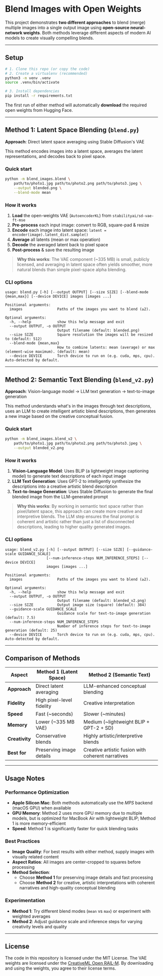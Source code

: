 # Blend Images with Open Weights

This project demonstrates **two different approaches** to blend (merge) multiple images into a single output image using **open-source neural-network weights**. Both methods leverage different aspects of modern AI models to create visually compelling blends.

---

## Setup

```bash
# 1. Clone this repo (or copy the code)
# 2. Create a virtualenv (recommended)
python3 -m venv .venv
source .venv/bin/activate

# 3. Install dependencies
pip install -r requirements.txt
```

The first run of either method will automatically **download** the required open weights from Hugging Face.

---

## Method 1: Latent Space Blending (`blend.py`)

**Approach**: Direct latent space averaging using Stable Diffusion's VAE

This method encodes images into a latent space, averages the latent representations, and decodes back to pixel space.

### Quick start

```bash
python -m blend_images.blend \
    path/to/photo1.jpg path/to/photo2.png path/to/photo3.jpeg \
    --output blended.png \
    --blend-mode mean
```

### How it works

1. **Load** the open-weights VAE (`AutoencoderKL`) from `stabilityai/sd-vae-ft-mse`
2. **Pre-process** each input image: convert to RGB, square-pad & resize
3. **Encode** each image into latent space: `latent = encoder(image).latent_dist.sample()`
4. **Average** all latents (mean or max operation)
5. **Decode** the averaged latent back to pixel space
6. **Post-process** & save the resulting image

> **Why this works**: The VAE component (~335 MB) is small, publicly licensed, and averaging in latent space often yields smoother, more natural blends than simple pixel-space alpha blending.

### CLI options

```
usage: blend.py [-h] [--output OUTPUT] [--size SIZE] [--blend-mode {mean,max}] [--device DEVICE] images [images ...]

Positional arguments:
  images                Paths of the images you want to blend (≥2).

Optional arguments:
  -h, --help            show this help message and exit
  --output OUTPUT, -o OUTPUT
                        Output filename (default: blended.png)
  --size SIZE           Square resolution the images will be resized to (default: 512)
  --blend-mode {mean,max}
                        How to combine latents: mean (average) or max (element-wise maximum). (default: mean)
  --device DEVICE       Torch device to run on (e.g. cuda, mps, cpu). Auto-detected by default.
```

---

## Method 2: Semantic Text Blending (`blend_v2.py`)

**Approach**: Vision-language model → LLM text generation → text-to-image generation

This method understands what's in the images through text descriptions, uses an LLM to create intelligent artistic blend descriptions, then generates a new image based on the creative conceptual fusion.

### Quick start

```bash
python -m blend_images.blend_v2 \
    path/to/photo1.jpg path/to/photo2.png path/to/photo3.jpeg \
    --output blended_v2.png
```

### How it works

1. **Vision-Language Model**: Uses BLIP (a lightweight image captioning model) to generate text descriptions of each input image
2. **LLM Text Generation**: Uses GPT-2 to intelligently synthesize the descriptions into a creative artistic blend description
3. **Text-to-Image Generation**: Uses Stable Diffusion to generate the final blended image from the LLM-generated prompt

> **Why this works**: By working in semantic text space rather than pixel/latent space, this approach can create more creative and interpretive blends. The LLM step ensures the final prompt is coherent and artistic rather than just a list of disconnected descriptions, leading to higher quality generated images.

### CLI options

```
usage: blend_v2.py [-h] [--output OUTPUT] [--size SIZE] [--guidance-scale GUIDANCE_SCALE] 
                   [--num-inference-steps NUM_INFERENCE_STEPS] [--device DEVICE] 
                   images [images ...]

Positional arguments:
  images                Paths of the images you want to blend (≥2).

Optional arguments:
  -h, --help            show this help message and exit
  --output OUTPUT, -o OUTPUT
                        Output filename (default: blended_v2.png)
  --size SIZE           Output image size (square) (default: 384)
  --guidance-scale GUIDANCE_SCALE
                        Guidance scale for text-to-image generation (default: 7.5)
  --num-inference-steps NUM_INFERENCE_STEPS
                        Number of inference steps for text-to-image generation (default: 25)
  --device DEVICE       Torch device to run on (e.g. cuda, mps, cpu). Auto-detected by default.
```

---

## Comparison of Methods

| Aspect | Method 1 (Latent Space) | Method 2 (Semantic Text) |
|--------|------------------------|--------------------------|
| **Approach** | Direct latent averaging | LLM-enhanced conceptual blending |
| **Fidelity** | High pixel-level fidelity | Creative interpretation |
| **Speed** | Fast (~seconds) | Slower (~minutes) |
| **Memory** | Lower (~335 MB VAE) | Medium (~lightweight BLIP + GPT-2 + SD) |
| **Creativity** | Conservative blends | Highly artistic/interpretive blends |
| **Best for** | Preserving image details | Creative artistic fusion with coherent narratives |

---

## Usage Notes

### Performance Optimization

* **Apple Silicon Mac**: Both methods automatically use the *MPS* backend (macOS GPU) when available
* **GPU Memory**: Method 2 uses more GPU memory due to multiple models, but is optimized for MacBook Air with lightweight BLIP; Method 1 is more memory-efficient
* **Speed**: Method 1 is significantly faster for quick blending tasks

### Best Practices

* **Image Quality**: For best results with either method, supply images with visually related content
* **Aspect Ratios**: All images are center-cropped to squares before processing
* **Method Selection**: 
  - Choose **Method 1** for preserving image details and fast processing
  - Choose **Method 2** for creative, artistic interpretations with coherent narratives and high-quality conceptual blending

### Experimentation

* **Method 1**: Try different blend modes (`mean` vs `max`) or experiment with weighted averages
* **Method 2**: Adjust guidance scale and inference steps for varying creativity levels and quality

---

## License

The code in this repository is licensed under the MIT License.  The VAE weights are licensed under the [CreativeML Open RAIL-M](https://raw.githubusercontent.com/Stability-AI/stablediffusion/main/LICENSE).  By downloading and using the weights, you agree to their license terms. 